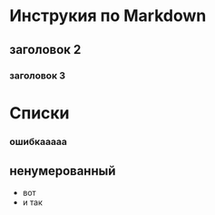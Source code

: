 # Инструкия по Markdown 

## заголовок 2

### заголовок 3


# Списки

### ошибкааааа
## ненумерованный
* вот
* и так


